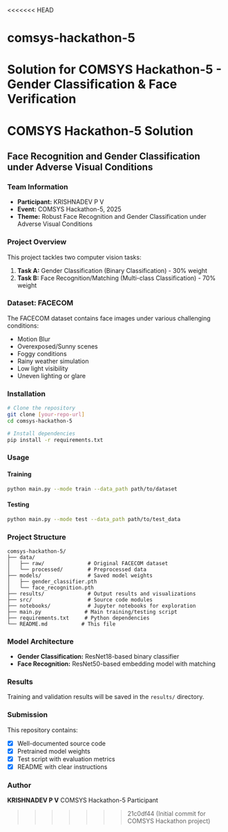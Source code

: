<<<<<<< HEAD
# comsys-hackathon-5
Solution for COMSYS Hackathon-5 - Gender Classification &amp; Face Verification
=======
# COMSYS Hackathon-5 Solution
## Face Recognition and Gender Classification under Adverse Visual Conditions

### Team Information
- **Participant:** KRISHNADEV P V
- **Event:** COMSYS Hackathon-5, 2025
- **Theme:** Robust Face Recognition and Gender Classification under Adverse Visual Conditions

### Project Overview
This project tackles two computer vision tasks:
1. **Task A:** Gender Classification (Binary Classification) - 30% weight
2. **Task B:** Face Recognition/Matching (Multi-class Classification) - 70% weight

### Dataset: FACECOM
The FACECOM dataset contains face images under various challenging conditions:
- Motion Blur
- Overexposed/Sunny scenes  
- Foggy conditions
- Rainy weather simulation
- Low light visibility
- Uneven lighting or glare

### Installation
```bash
# Clone the repository
git clone [your-repo-url]
cd comsys-hackathon-5

# Install dependencies
pip install -r requirements.txt
```

### Usage

#### Training
```bash
python main.py --mode train --data_path path/to/dataset
```

#### Testing
```bash
python main.py --mode test --data_path path/to/test_data
```

### Project Structure
```
comsys-hackathon-5/
├── data/
│   ├── raw/              # Original FACECOM dataset
│   └── processed/        # Preprocessed data
├── models/               # Saved model weights
│   ├── gender_classifier.pth
│   └── face_recognition.pth
├── results/              # Output results and visualizations
├── src/                  # Source code modules
├── notebooks/            # Jupyter notebooks for exploration
├── main.py              # Main training/testing script
├── requirements.txt     # Python dependencies
└── README.md           # This file
```

### Model Architecture
- **Gender Classification:** ResNet18-based binary classifier
- **Face Recognition:** ResNet50-based embedding model with matching

### Results
Training and validation results will be saved in the `results/` directory.

### Submission
This repository contains:
- [x] Well-documented source code
- [x] Pretrained model weights
- [x] Test script with evaluation metrics
- [x] README with clear instructions

### Author
**KRISHNADEV P V**
COMSYS Hackathon-5 Participant
>>>>>>> 21c0df44 (Initial commit for COMSYS Hackathon project)
